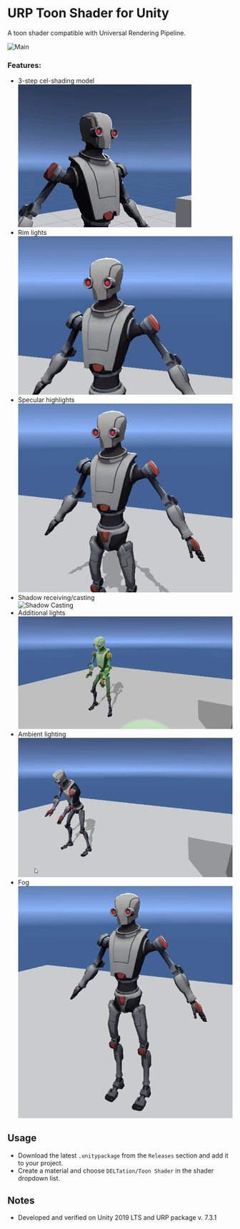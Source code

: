 ﻿# URP Toon Shader for Unity
A toon shader compatible with Universal Rendering Pipeline.

![Main](Showcase/main.gif)

### Features:
- 3-step cel-shading model  
![Cel Shading](Showcase/cel_shading.gif)
- Rim lights  
![Rim Lights](Showcase/rim_lights.gif)
- Specular highlights  
![Specular Highlights](Showcase/specular_highlights.gif)
- Shadow receiving/casting  
![Shadow Casting](Showcase/shadow_casting.gif)
- Additional lights  
![Additional Lights](Showcase/additional_lights.gif)
- Ambient lighting  
![Ambient Lighting](Showcase/ambient_lighting.gif)
- Fog  
![Fog](Showcase/fog.gif)

## Usage
- Download the latest `.unitypackage` from the `Releases` section and add it to your project.
- Create a material and choose `DELTation/Toon Shader` in the shader dropdown list.

## Notes
- Developed and verified on Unity 2019 LTS and URP package v. 7.3.1 
